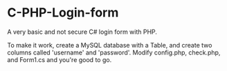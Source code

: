 # C-PHP-Login-form
A very basic and not secure C# login form with PHP.

To make it work, create a MySQL database with a Table, and create two columns called 'username' and 'password'.
Modify config.php, check.php, and Form1.cs and you're good to go.
